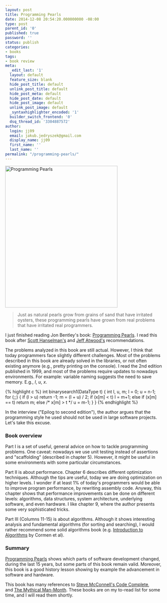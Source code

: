 ```yaml
---
layout: post
title: Programming Pearls
date: 2014-12-08 20:54:20.000000000 -08:00
type: post
parent_id: '0'
published: true
password: ''
status: publish
categories:
- books
tags:
- book review
meta:
  _edit_last: '1'
  layout: default
  feature_size: blank
  hide_post_title: default
  unlink_post_title: default
  hide_post_meta: default
  hide_post_date: default
  hide_post_image: default
  unlink_post_image: default
  _syntaxhighlighter_encoded: '1'
  builder_switch_frontend: '0'
  dsq_thread_id: '3304887572'
author:
  login: jj09
  email: jakub.jedryszek@gmail.com
  display_name: jj09
  first_name: ''
  last_name: ''
permalink: "/programming-pearls/"
---
```

<p><img class="aligncenter size-full wp-image-5831" src="{{ site.baseurl }}/assets/2014/12/programming-pearls-cover.jpg" alt="Programming Pearls" width="360" height="453" /></p>
<blockquote><p>Just as natural pearls grow from grains of sand that have irritated oysters, these programming pearls have grown from real problems that have irritated real programmers.</p></blockquote>
<p>I just finished reading Jon Bentley's book: <a href="https://amzn.to/404d6PL">Programming Pearls</a>. I read this book after <a href="http://www.hanselman.com/blog/SixEssentialLanguageAgnosticProgrammingBooks.aspx">Scott Hanselman's</a> and <a href="http://blog.codinghorror.com/recommended-reading-for-developers/">Jeff Atwood's</a> recommendations.</p>
<p>The problems analyzed in this book are still actual. However, I think that today programmers face slightly different challenges. Most of the problems described in this book are already solved in the libraries, or not often existing anymore (e.g., pretty printing on the console). I read the 2nd edition published in 1999, and most of the problems require updates to nowadays environments. For example: variable naming suggests the need to save memory. E.g., <em>l</em>, <em>u</em>, <em>x</em>.</p>
{% highlight c %}
int binarysearch1(DataType t)
{	int l, u, m;
	l = 0;
	u = n-1;
	for (;;) {
		if (l > u)
			return -1;
		m = (l + u) / 2;
		if (x[m] < t)
			l = m+1;
		else if (x[m] == t)
			return m;
		else /* x[m] > t */
			u = m-1;
	}
}
{% endhighlight %}

<p>In the interview ("Epilog to second edition"), the author argues that the programming style he used should not be used in large software projects. Let's take this excuse.</p>

<h3>Book overview</h3>
<p>Part I is a set of useful, general advice on how to tackle programming problems. One caveat: nowadays we use unit testing instead of assertions and "scaffolding" (described in chapter 5). However, it might be useful in some environments with some particular circumstances.</p>
<p>Part II is about performance. Chapter 6 describes different optimization techniques. Although the tips are useful, today we are doing optimization on higher levels. I wonder if at least 1% of today's programmers would be able to improve program performance, by rewriting assembly code. Anyway, this chapter shows that performance improvements can be done on different levels: algorithms, data structures, system architecture, underlying software, and even hardware. I like chapter 9, where the author presents some very sophisticated tricks.</p>
<p>Part III (Columns 11-15) is about algorithms. Although it shows interesting analysis and fundamental algorithms (for sorting and searching), I would rather recommend some solid algorithms book (e.g. <a href="https://amzn.to/3ZfvaVL">Introduction to Algorithms</a> by Cormen et al).</p>

<h3>Summary</h3>
<p><a href="https://amzn.to/404d6PL">Programming Pearls</a> shows which parts of software development changed, during the last 15 years, but some parts of this book remain valid. Moreover, this book is a good history lesson showing by example the advancement in software and hardware.</p>
<p>This book has many references to <a href="https://amzn.to/3TDBJ3c">Steve McConnell's Code Complete</a>, and <a href="https://amzn.to/40xPqTK">The Mythical Man-Month</a>. These books are on my to-read list for some time, and I will read them shortly.</p>
